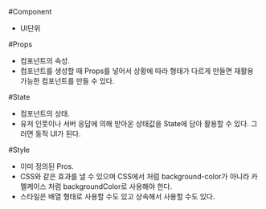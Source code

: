 #Component
- UI단위

#Props
- 컴포넌트의 속성.
- 컴포넌트를 생성할 때 Props를 넣어서 상황에 따라 형태가 다르게 만들면 재활용 가능한 컴포넌트를 만들 수 있다.

#State
- 컴포넌트의 상태.
- 유저 인풋이나 서버 응답에 의해 받아온 상태값을 State에 담아 활용할 수 있다. 그러면 동적 UI가 된다.

#Style
- 이미 정의된 Pros.
- CSS와 같은 효과를 낼 수 있으며 CSS에서 처럼 background-color가 아니라 카멜케이스 처럼 backgroundColor로 사용해야 한다.
- 스타일은 배열 형태로 사용할 수도 있고 상속해서 사용할 수도 있다.


